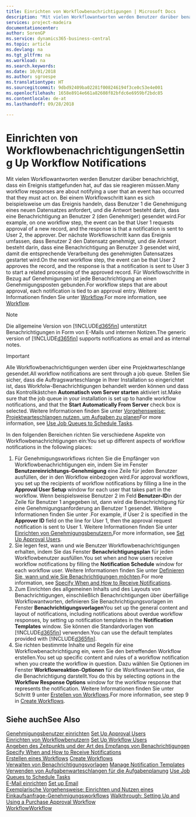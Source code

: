 ```yaml
---
title: Einrichten von Workflowbenachrichtigungen | Microsoft Docs
description: "Mit vielen Workflowantworten werden Benutzer darüber benachrichtigt, dass ein Ereignis stattgefunden hat, auf das sie reagieren müssen. Bei einem Workflowschritt kann es sich beispielsweise um das Ereignis handeln, dass Benutzer 1 die Genehmigung eines neuen Datensatzes anfordert, und die Antwort besteht darin, dass eine Benachrichtigung an Benutzer 2 (den Genehmiger) gesendet wird. Der nächste Workflowschritt kann das Ereignis umfassen, dass Benutzer 2 den Datensatz genehmigt, und die Antwort besteht darin, dass eine Benachrichtigung an Benutzer 3 gesendet wird, damit die entsprechende Verarbeitung des genehmigten Datensatzes gestartet wird. Für Workflowschritte in Bezug auf Genehmigungen ist jede Benachrichtigung an einen Genehmigungsposten gebunden."
services: project-madeira
documentationcenter: 
author: SorenGP
ms.service: dynamics365-business-central
ms.topic: article
ms.devlang: na
ms.tgt_pltfrm: na
ms.workload: na
ms.search.keywords: 
ms.date: 10/01/2018
ms.author: sgroespe
ms.translationtype: HT
ms.sourcegitcommit: 9dbd92409ba02281f008246194f3ce0c53e4e001
ms.openlocfilehash: 1658e8914e661a82608f82bfdc6e6959bf2bdc85
ms.contentlocale: de-at
ms.lasthandoff: 09/28/2018

---
```

# <a name="setting-up-workflow-notifications"></a><span data-ttu-id="ca8fd-106">Einrichten von Workflowbenachrichtigungen</span><span class="sxs-lookup"><span data-stu-id="ca8fd-106">Setting Up Workflow Notifications</span></span>
<span data-ttu-id="ca8fd-107">Mit vielen Workflowantworten werden Benutzer darüber benachrichtigt, dass ein Ereignis stattgefunden hat, auf das sie reagieren müssen.</span><span class="sxs-lookup"><span data-stu-id="ca8fd-107">Many workflow responses are about notifying a user that an event has occurred that they must act on.</span></span> <span data-ttu-id="ca8fd-108">Bei einem Workflowschritt kann es sich beispielsweise um das Ereignis handeln, dass Benutzer 1 die Genehmigung eines neuen Datensatzes anfordert, und die Antwort besteht darin, dass eine Benachrichtigung an Benutzer 2 (den Genehmiger) gesendet wird.</span><span class="sxs-lookup"><span data-stu-id="ca8fd-108">For example, on one workflow step, the event can be that User 1 requests approval of a new record, and the response is that a notification is sent to User 2, the approver.</span></span> <span data-ttu-id="ca8fd-109">Der nächste Workflowschritt kann das Ereignis umfassen, dass Benutzer 2 den Datensatz genehmigt, und die Antwort besteht darin, dass eine Benachrichtigung an Benutzer 3 gesendet wird, damit die entsprechende Verarbeitung des genehmigten Datensatzes gestartet wird.</span><span class="sxs-lookup"><span data-stu-id="ca8fd-109">On the next workflow step, the event can be that User 2 approves the record, and the response is that a notification is sent to User 3 to start a related processing of the approved record.</span></span> <span data-ttu-id="ca8fd-110">Für Workflowschritte in Bezug auf Genehmigungen ist jede Benachrichtigung an einen Genehmigungsposten gebunden.</span><span class="sxs-lookup"><span data-stu-id="ca8fd-110">For workflow steps that are about approval, each notification is tied to an approval entry.</span></span> <span data-ttu-id="ca8fd-111">Weitere Informationen finden Sie unter [Workflow](across-workflow.md).</span><span class="sxs-lookup"><span data-stu-id="ca8fd-111">For more information, see [Workflow](across-workflow.md).</span></span>  

> [!NOTE]  
>  <span data-ttu-id="ca8fd-112">Die allgemeine Version von [!INCLUDE[d365fin](includes/d365fin_md.md)] unterstützt Benachrichtigungen in Form von E-Mails und internen Notizen.</span><span class="sxs-lookup"><span data-stu-id="ca8fd-112">The generic version of [!INCLUDE[d365fin](includes/d365fin_md.md)] supports notifications as email and as internal notes.</span></span>  

> [!IMPORTANT]  
>  <span data-ttu-id="ca8fd-113">Alle Workflowbenachrichtigungen werden über eine Projektwarteschlange gesendet.</span><span class="sxs-lookup"><span data-stu-id="ca8fd-113">All workflow notifications are sent through a job queue.</span></span> <span data-ttu-id="ca8fd-114">Stellen Sie sicher, dass die Auftragswarteschlange in Ihrer Installation so eingerichtet ist, dass Workfolw-Benachrichtigungen behandelt werden können und dass das Kontrollkästchen **Automatisch vom Server starten** aktiviert ist.</span><span class="sxs-lookup"><span data-stu-id="ca8fd-114">Make sure that the job queue in your installation is set up to handle workflow notifications, and that the **Start Automatically From Server** check box is selected.</span></span> <span data-ttu-id="ca8fd-115">Weitere Informationen finden Sie unter [Vorgehensweise: Projektwarteschlangen nutzen, um Aufgaben zu planen](admin-job-queues-schedule-tasks.md)</span><span class="sxs-lookup"><span data-stu-id="ca8fd-115">For more information, see [Use Job Queues to Schedule Tasks](admin-job-queues-schedule-tasks.md).</span></span>

<span data-ttu-id="ca8fd-116">In den folgenden Bereichen richten Sie verschiedene Aspekte von Workflowbenachrichtigungen ein:</span><span class="sxs-lookup"><span data-stu-id="ca8fd-116">You set up different aspects of workflow notifications in the following places:</span></span>  

1.  <span data-ttu-id="ca8fd-117">Für Genehmigungsworkflows richten Sie die Empfänger von Workflowbenachrichtigungen ein, indem Sie im Fenster **Benutzereinrichtungs-Genehmigung** eine Zeile für jeden Benutzer ausfüllen, der in den Workflow einbezogen wird.</span><span class="sxs-lookup"><span data-stu-id="ca8fd-117">For approval workflows, you set up the recipients of workflow notifications by filling a line in the **Approval User Setup** window for each user that takes part in the workflow.</span></span> <span data-ttu-id="ca8fd-118">Wenn beispielsweise Benutzer 2 im Feld  **Benutzer-ID**in der Zeile für Benutzer 1 angegeben ist, dann wird die Benachrichtigung für eine Genehmigungsanforderung an Benutzer 1 gesendet. Weitere Informationen finden Sie unter .</span><span class="sxs-lookup"><span data-stu-id="ca8fd-118">For example, if User 2 is specified in the **Approver ID** field on the line for User 1, then the approval request notification is sent to User 1.</span></span> <span data-ttu-id="ca8fd-119">Weitere Informationen finden Sie unter [Einrichten von Genehmigungsbenutzern.](across-how-to-set-up-approval-users.md)</span><span class="sxs-lookup"><span data-stu-id="ca8fd-119">For more information, see [Set Up Approval Users](across-how-to-set-up-approval-users.md).</span></span>  
2.  <span data-ttu-id="ca8fd-120">Sie legen fest, wann und wie Benutzer Workflowbenachrichtigungen erhalten, indem Sie das Fenster **Benachrichtigungsplan** für jeden Workflowbenutzer ausfüllen.</span><span class="sxs-lookup"><span data-stu-id="ca8fd-120">You set when and how users receive workflow notifications by filling the **Notification Schedule** window for each workflow user.</span></span> <span data-ttu-id="ca8fd-121">Weitere Informationen finden Sie unter [Definieren Sie, wann und wie Sie Benachrichtigungen möchten](across-how-to-specify-when-and-how-to-receive-notifications.md).</span><span class="sxs-lookup"><span data-stu-id="ca8fd-121">For more information, see [Specify When and How to Receive Notifications](across-how-to-specify-when-and-how-to-receive-notifications.md).</span></span>  
3.  <span data-ttu-id="ca8fd-122">Zum Einrichten des allgemeinen Inhalts und des Layouts von Benachrichtigungen, einschließlich Benachrichtigungen über überfällige Workflowantworten, definieren Sie Benachrichtigungsvorlagen im Fenster **Benachrichtigungsvorlagen**</span><span class="sxs-lookup"><span data-stu-id="ca8fd-122">You set up the general content and layout of notifications, including notifications about overdue workflow responses, by setting up notification templates in the **Notification Templates** window.</span></span> <span data-ttu-id="ca8fd-123">Sie können die Standardvorlagen von [!INCLUDE[d365fin](includes/d365fin_md.md)] verwenden.</span><span class="sxs-lookup"><span data-stu-id="ca8fd-123">You can use the default templates provided with [!INCLUDE[d365fin](includes/d365fin_md.md)].</span></span>  
4.  <span data-ttu-id="ca8fd-124">Sie richten bestimmte Inhalte und Regeln für eine Workflowbenachrichtigung ein, wenn Sie den betreffenden Workflow erstellen.</span><span class="sxs-lookup"><span data-stu-id="ca8fd-124">You set up specific content and rules of a workflow notification when you create the workflow in question.</span></span> <span data-ttu-id="ca8fd-125">Dazu wählen Sie Optionen im Fenster **Workflowreaktion-Optionen** für die Workflowantwort aus, die die Benachrichtigung darstellt.</span><span class="sxs-lookup"><span data-stu-id="ca8fd-125">You do this by selecting options in the **Workflow Response Options** window for the workflow response that represents the notification.</span></span> <span data-ttu-id="ca8fd-126">Weitere Informationen finden Sie unter Schritt 9 unter [Erstellen von Workflows](across-how-to-create-workflows.md).</span><span class="sxs-lookup"><span data-stu-id="ca8fd-126">For more information, see step 9 in [Create Workflows](across-how-to-create-workflows.md).</span></span>  

## <a name="see-also"></a><span data-ttu-id="ca8fd-127">Siehe auch</span><span class="sxs-lookup"><span data-stu-id="ca8fd-127">See Also</span></span>  
 <span data-ttu-id="ca8fd-128">[Genehmigungsbenutzer einrichten](across-how-to-set-up-approval-users.md) </span><span class="sxs-lookup"><span data-stu-id="ca8fd-128">[Set Up Approval Users](across-how-to-set-up-approval-users.md) </span></span>  
 <span data-ttu-id="ca8fd-129">[Einrichten von Workflowbenutzern](across-how-to-set-up-workflow-users.md) </span><span class="sxs-lookup"><span data-stu-id="ca8fd-129">[Set Up Workflow Users](across-how-to-set-up-workflow-users.md) </span></span>  
 <span data-ttu-id="ca8fd-130">[Angeben des Zeitpunkts und der Art des Empfangs von Benachrichtigungen](across-how-to-specify-when-and-how-to-receive-notifications.md) </span><span class="sxs-lookup"><span data-stu-id="ca8fd-130">[Specify When and How to Receive Notifications](across-how-to-specify-when-and-how-to-receive-notifications.md) </span></span>  
 <span data-ttu-id="ca8fd-131">[Erstellen eines Workflows](across-how-to-create-workflows.md) </span><span class="sxs-lookup"><span data-stu-id="ca8fd-131">[Create Workflows](across-how-to-create-workflows.md) </span></span>  
 <span data-ttu-id="ca8fd-132">[Verwalten von Benachrichtigungsvorlagen](across-how-to-manage-notification-templates.md) </span><span class="sxs-lookup"><span data-stu-id="ca8fd-132">[Manage Notification Templates](across-how-to-manage-notification-templates.md) </span></span>  
 <span data-ttu-id="ca8fd-133">[Verwenden von Aufgabenwarteschlangen für die Aufgabenplanung](admin-job-queues-schedule-tasks.md) </span><span class="sxs-lookup"><span data-stu-id="ca8fd-133">[Use Job Queues to Schedule Tasks](admin-job-queues-schedule-tasks.md) </span></span>  
 <span data-ttu-id="ca8fd-134">[E-Mail einrichten](admin-how-setup-email.md) </span><span class="sxs-lookup"><span data-stu-id="ca8fd-134">[Set up Email](admin-how-setup-email.md) </span></span>  
 <span data-ttu-id="ca8fd-135">[Exemplarische Vorgehensweise: Einrichten und Nutzen eines Einkaufsanfrage-Genehmigungsworkflows](walkthrough-setting-up-and-using-a-purchase-approval-workflow.md) </span><span class="sxs-lookup"><span data-stu-id="ca8fd-135">[Walkthrough: Setting Up and Using a Purchase Approval Workflow](walkthrough-setting-up-and-using-a-purchase-approval-workflow.md) </span></span>  
 [<span data-ttu-id="ca8fd-136">Workflow</span><span class="sxs-lookup"><span data-stu-id="ca8fd-136">Workflow</span></span>](across-workflow.md)   

